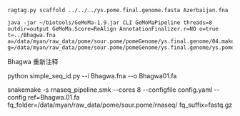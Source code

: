 
```
ragtag.py scaffold ../../../ys.pome.final.genome.fasta Azerbaijan.fna
```


```
java -jar ~/biotools/GeMoMa-1.9.jar CLI GeMoMaPipeline threads=8 outdir=output GeMoMa.Score=ReAlign AnnotationFinalizer.r=NO o=true t=../Bhagwa.fna  a=/data/myan/raw_data/pome/sour.pome/pomeGenome/ys.final.genome/04.maker/ys.all.maker.gff3 g=/data/myan/raw_data/pome/sour.pome/pomeGenome/ys.final.genome/ys.pome.final.genome.fasta
```

Bhagwa 重新注释

python simple_seq_id.py --i Bhagwa.fna --o Bhagwa01.fa

snakemake -s rnaseq_pipeline.smk --cores 8 --configfile config.yaml --config ref=Bhagwa.01.fa fq_folder=/data/myan/raw_data/pome/sour.pome/rnaseq/ fq_suffix=fastq.gz

